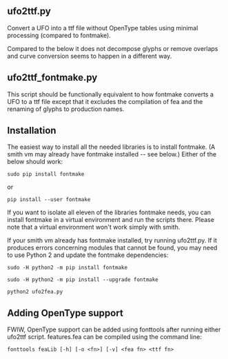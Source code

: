 ## ufo2ttf.py

Convert a UFO into a ttf file without OpenType tables using minimal processing (compared to fontmake).

Compared to the below it does not decompose glyphs or remove overlaps and curve conversion seems to happen in a different way.


## ufo2ttf_fontmake.py

This script should be functionally equivalent to how fontmake converts a UFO to a ttf file except that it excludes
the compilation of fea and the renaming of glyphs to production names.

## Installation

The easiest way to install all the needed libraries is to install fontmake. (A smith vm may already have fontmake 
installed -- see below.) Either of the below should work:

`sudo pip install fontmake`

or

`pip install --user fontmake`

If you want to isolate all eleven of the libraries fontmake needs, you can install fontmake in a virtual environment
and run the scripts there. Please note that a virtual environment won't work simply with smith.

If your smith vm already has fontmake installed, try running ufo2ttf.py. If it produces errors concerning modules 
that cannot be found, you may need to use Python 2 and update the fontmake dependencies:

`sudo -H python2 -m pip install fontmake`

`sudo -H python2 -m pip install --upgrade fontmake`

`python2 ufo2fea.py`

## Adding OpenType support
FWIW, OpenType support can be added using fonttools after running either ufo2ttf script. features.fea can be compiled using the command line:

`fonttools feaLib [-h] [-o <fn>] [-v] <fea fn> <ttf fn>`
